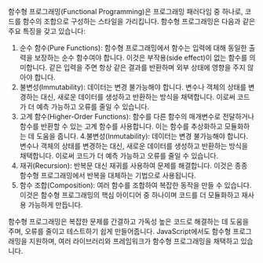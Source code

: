 함수형 프로그래밍(Functional Programming)은 프로그래밍 패러다임 중 하나로, 코드를 함수의 조합으로 구성하는 스타일을 가리킵니다. 함수형 프로그래밍은 다음과 같은 주요 특징을 갖고 있습니다:

1. 순수 함수(Pure Functions): 함수형 프로그래밍에서 함수는 입력에 대해 동일한 출력을 보장하는 순수 함수여야 합니다. 이것은 부작용(side effect)이 없는 함수를 의미합니다. 같은 입력을 주면 항상 같은 결과를 반환하며 외부 상태에 영향을 주지 않아야 합니다.
2. 불변성(Immutability): 데이터는 변경 불가능해야 합니다. 변수나 객체의 상태를 변경하는 대신, 새로운 데이터를 생성하고 반환하는 방식을 채택합니다. 이로써 코드가 더 예측 가능하고 오류를 줄일 수 있습니다.
3. 고계 함수(Higher-Order Functions): 함수를 다른 함수의 매개변수로 전달하거나 함수를 반환할 수 있는 고계 함수를 사용합니다. 이는 함수를 추상화하고 모듈화하는 데 도움을 줍니다.
4.불변성(Inmutability): 데이터는 변경 불가능해야 합니다. 변수나 객체의 상태를 변경하는 대신, 새로운 데이터를 생성하고 반환하는 방식을 채택합니다. 이로써 코드가 더 예측 가능하고 오류를 줄일 수 있습니다.
5. 재귀(Recursion): 반복문 대신 재귀를 사용하여 문제를 해결합니다. 이것은 종종 함수형 프로그래밍에서 반복을 대체하는 기법으로 사용됩니다.
6. 함수 조합(Composition): 여러 함수를 조합하여 복잡한 동작을 만들 수 있습니다. 이것은 함수형 프로그래밍의 핵심 아이디어 중 하나이며 코드를 더 모듈화하고 재사용 가능하게 만듭니다.

함수형 프로그래밍은 복잡한 문제를 간결하고 가독성 높은 코드로 해결하는 데 도움을 주며, 오류를 줄이고 테스트하기 쉽게 만들어줍니다. JavaScript에서도 함수형 프로그래밍을 지원하며, 여러 라이브러리와 프레임워크가 함수형 프로그래밍을 채택하고 있습니다.